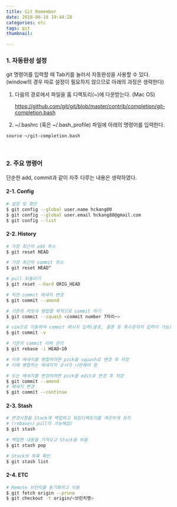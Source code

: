 ```yaml
---
title: Git Remember
date: 2018-06-18 19:44:28
categories: etc
tags: git
thumbnail:

---
```


### 1. 자동완성 설정

git 명령어를 입력할 때 Tab키를 눌러서 자동완성을 사용할 수 있다.  
(window의 경우 따로 설정이 필요하지 않으므로 아래의 과정은 생략한다)

1. 다음의 경로에서 파일을 홈 디렉토리(~)에 다운받는다. (Mac OS)

   https://github.com/git/git/blob/master/contrib/completion/git-completion.bash

2. ~/.bashrc (혹은 ~/.bash_profile) 파일에 아래의 명령어를 입력한다.

```basic
source ~/git-completion.bash
```

<br>

### 2. 주요 명령어

단순한 add, commit과 같이 자주 다루는 내용은 생략하였다.

#### 2-1. Config

```bash
# 설정 및 확인
$ git config --global user.name hckang80
$ git config --global user.email hckang80@gmail.com
$ git config --list
```

#### 2-2. History

```bash
# 가장 최근의 add 취소
$ git reset HEAD

# 가장 최근의 commit 취소
$ git reset HEAD^

# pull 되돌리기
$ git reset --hard ORIG_HEAD

# 직전 commit 메세지 변경
$ git commit --amend

# 기존의 커밋과 병합할 목적으로 commit 하기
$ git commit --squash <commit number 7자리~>

# vim으로 이동하여 commit 메시지 입력(괄호, 콜론 등 특수문자의 입력이 가능)
$ git commit -v

# 기존의 commit 이력 관리
$ git rebase -i HEAD~10

# 이후 메세지를 병합하려면 pick을 squash로 변경 후 저장
# 이때 병합하는 메세지의 순서가 나란해야 함

# 또는 메세지를 변경하려면 pick을 edit로 변경 후 저장
$ git commit --amend
# 메세지 변경
$ git commit --continue
```

#### 2-3. Stash

```bash
# 변경사항을 Stack에 백업하고 워킹디렉토리를 깨끗하게 유지
# (rebase나 pull이 가능해짐)
$ git stash

# 백업한 내용을 가져오고 Stack을 비움
$ git stash pop

# Stack의 목록 확인
$ git stash list
```

#### 2-4. ETC

```bash
# Remote 브런치를 동기화하고 이동
$ git fetch origin --prune
$ git checkout -t origin/<브런치명>
```